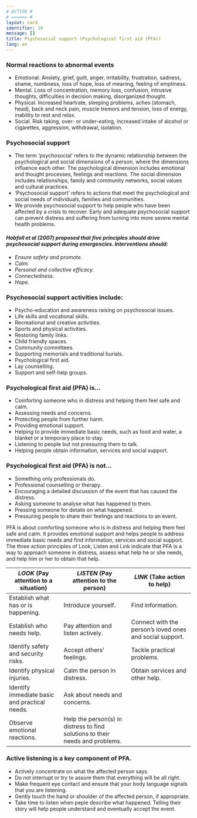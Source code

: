 ```yaml
---
# ACTION #
# ====== #
layout: card
identifier: 19
message: []
title: Psychosocial support (Psychological first aid (PFA))
lang: en
---
```


### Normal reactions to abnormal events

- Emotional. Anxiety, grief, guilt, anger, irritability, frustration, sadness, shame, numbness, loss of hope, loss of meaning, feeling of emptiness.
- Mental. Loss of concentration, memory loss, confusion, intrusive thoughts, difficulties in decision making, disorganized thought.
- Physical. Increased heartrate, sleeping problems, aches (stomach, head), back and neck pain, muscle tremors and tension, loss of energy, inability to rest and relax.
- Social. Risk taking, over- or under-eating, increased intake of alcohol or cigarettes, aggression, withdrawal, isolation.

### Psychosocial support
-	The term ‘psychosocial’ refers to the dynamic relationship between the psychological and social dimensions of a person, where the dimensions influence each other. The psychological dimension includes emotional and thought processes, feelings and reactions. The social dimension includes relationships, family and community networks, social values and cultural practices.
-	‘Psychosocial support’ refers to actions that meet the psychological and social needs of individuals, families and communities.
-	We provide psychosocial support to help people who have been affected by a crisis to recover. Early and adequate psychosocial support can prevent distress and suffering 
from turning into more severe mental health problems.

#### *Hobfoll et al (2007) proposed that five principles should drive psychosocial support during emergencies.  Interventions should:*
-	*Ensure safety and promote.*
-	*Calm.*
-	*Personal and collective efficacy.*
-	*Connectedness.*
-	*Hope.*

### Psychosocial support activities include:

-	Psycho-education and awareness raising on psychosocial issues.
-	Life skills and vocational skills.
-	Recreational and creative activities. 
-	Sports and physical activities.
-	Restoring family links.
-	Child friendly spaces.
-	Community committees.
-	Supporting memorials and traditional burials.
-	Psychological first aid.
-	Lay counselling. 
-	Support and self-help groups.

### Psychological first aid (PFA) is...

-	Comforting someone who in distress and helping them feel safe and calm. 
-	Assessing needs and concerns.
-	Protecting people from further harm. 
-	Providing emotional support.
-	Helping to provide immediate basic needs, such as food and water, a blanket or a temporary place to stay.
-	Listening to people but not pressuring them to talk.
-	Helping people obtain information, services and social support.

### Psychological first aid (PFA) is not...

- Something only professionals do.
-	Professional counselling or therapy.
-	Encouraging a detailed discussion of the event that has caused the distress.
-	Asking someone to analyse what has happened to them.
-	Pressing someone for details on what happened. 
-	Pressuring people to share their feelings and reactions to an event. 

PFA is about comforting someone who is in distress and helping them feel safe and calm. It provides emotional support and helps people to address immediate basic needs and find information, services and social support. The three action principles of Look, Listen and Link indicate that PFA is a way to approach someone in distress, assess what help he or she needs, and help him or her to obtain that help.

| *LOOK* (Pay attention to a situation) | *LISTEN* (Pay attention to the person) | *LINK* (Take action to help) |
|---|---|---|
| Establish what has or is happening. | Introduce yourself. | Find information. |
| Establish who needs help. | Pay attention and listen actively. | Connect with the person’s loved ones and social support.
| Identify safety and security risks. | Accept others’ feelings. | Tackle practical problems.
| Identify physical injuries.  | Calm the person in distress. |	Obtain services and other help.
| Identify immediate basic and practical needs. | Ask about needs and concerns. | |
| Observe emotional reactions.	| Help the person(s) in distress to find solutions to their needs and problems. | |


### Active listening is a key component of PFA.

- Actively concentrate on what the affected person says.
- Do not interrupt or try to assure them that everything will be all right.
- Make frequent eye contact and ensure that your body language signals that you are listening.
- Gently touch the hand or shoulder of the affected person, if appropriate.
- Take time to listen when peple describe what happened.  Telling their story will help people understand and eventually accept the event.
